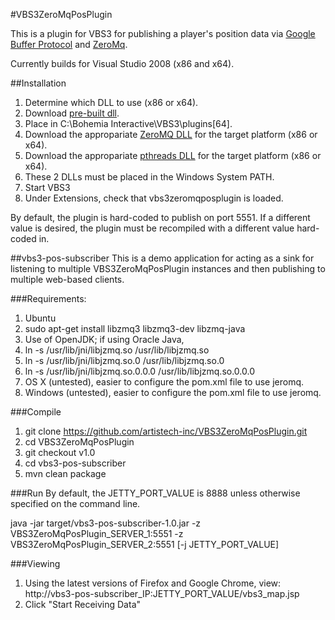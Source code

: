 #VBS3ZeroMqPosPlugin

This is a plugin for VBS3 for publishing a player's position data via [Google Buffer Protocol](https://developers.google.com/protocol-buffers/?hl=en) and [ZeroMq](http://zeromq.org/).

Currently builds for Visual Studio 2008 (x86 and x64).

##Installation
 1. Determine which DLL to use (x86 or x64).
 2. Download [pre-built dll](https://github.com/artistech-inc/VBS3ZeroMqPosPlugin/tree/v1.0/VBS3ZeroMqPosPlugin/bin).
 3. Place in C:\Bohemia Interactive\VBS3\plugins[64].
 4. Download the appropariate [ZeroMQ DLL](https://github.com/artistech-inc/VBS3ZeroMqPosPlugin/tree/v1.0/zeromq-4.0.4) for the target platform (x86 or x64).
 5. Download the appropariate [pthreads DLL](https://github.com/artistech-inc/VBS3ZeroMqPosPlugin/tree/v1.0/pthreads-2.9.1/lib) for the target platform (x86 or x64).
 6. These 2 DLLs must be placed in the Windows System PATH.
 7. Start VBS3
 8. Under Extensions, check that vbs3zeromqposplugin is loaded.

By default, the plugin is hard-coded to publish on port 5551.  If a different value is desired, the plugin must be recompiled with a different value hard-coded in.

##vbs3-pos-subscriber
This is a demo application for acting as a sink for listening to multiple VBS3ZeroMqPosPlugin instances and then publishing to multiple web-based clients.

###Requirements:
 1. Ubuntu
  1. sudo apt-get install libzmq3 libzmq3-dev libzmq-java
  2. Use of OpenJDK; if using Oracle Java,
   1. ln -s /usr/lib/jni/libjzmq.so /usr/lib/libjzmq.so
   2. ln -s /usr/lib/jni/libjzmq.so.0 /usr/lib/libjzmq.so.0
   3. ln -s /usr/lib/jni/libjzmq.so.0.0.0 /usr/lib/libjzmq.so.0.0.0
 2. OS X (untested), easier to configure the pom.xml file to use jeromq.
 3. Windows (untested), easier to configure the pom.xml file to use jeromq.

###Compile
 1. git clone https://github.com/artistech-inc/VBS3ZeroMqPosPlugin.git
 2. cd VBS3ZeroMqPosPlugin
 3. git checkout v1.0
 3. cd vbs3-pos-subscriber
 4. mvn clean package

###Run
By default, the JETTY_PORT_VALUE is 8888 unless otherwise specified on the command line.

java -jar target/vbs3-pos-subscriber-1.0.jar -z VBS3ZeroMqPosPlugin_SERVER_1:5551 -z VBS3ZeroMqPosPlugin_SERVER_2:5551 [-j JETTY_PORT_VALUE]

###Viewing
 1. Using the latest versions of Firefox and Google Chrome, view: http://vbs3-pos-subscriber_IP:JETTY_PORT_VALUE/vbs3_map.jsp
 2. Click "Start Receiving Data"
